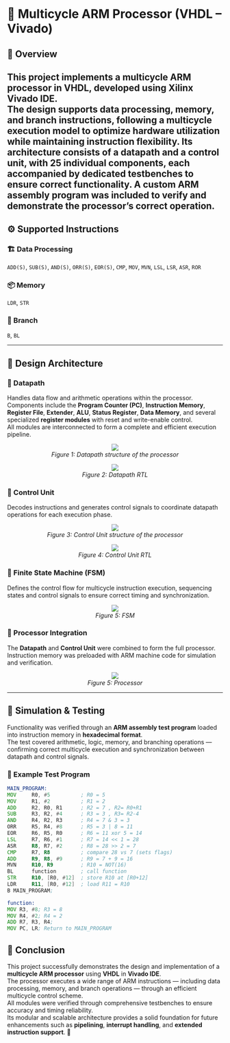 # 🧠 Multicycle ARM Processor (VHDL – Vivado)

## 📘 Overview
This project implements a **multicycle ARM processor** in **VHDL**, developed using **Xilinx Vivado IDE**.  
The design supports **data processing**, **memory**, and **branch instructions**, following a **multicycle execution model** to optimize hardware utilization while maintaining instruction flexibility.
Its architecture consists of a datapath and a control unit, with 25 individual components, each accompanied by dedicated testbenches to ensure correct functionality.
A custom ARM assembly program was included to verify and demonstrate the processor’s correct operation.
---

## ⚙️ Supported Instructions

### 🏗 Data Processing  
`ADD(S)`, `SUB(S)`, `AND(S)`, `ORR(S)`, `EOR(S)`, `CMP`, `MOV`, `MVN`, `LSL`, `LSR`, `ASR`, `ROR`

### 📦 Memory  
`LDR`, `STR`

### 🔀 Branch  
`B`, `BL`

---

## 🧩 Design Architecture

### 🔹 Datapath  
Handles data flow and arithmetic operations within the processor.  
Components include the **Program Counter (PC)**, **Instruction Memory**, **Register File**, **Extender**, **ALU**, **Status Register**, **Data Memory**, and several specialized **register modules** with reset and write-enable control.  
All modules are interconnected to form a complete and efficient execution pipeline.


<p align="center">
  <img src="ARM Processor/schemas/Datapath.png">
  <br>
  <em>Figure 1: Datapath structure of the processor</em>
</p>


<p align="center">
  <img src="ARM Processor/schemas/Datapath_Elaborated_Design.png">
  <br>
  <em>Figure 2: Datapath RTL</em>
</p>

### 🔹 Control Unit  
Decodes instructions and generates control signals to coordinate datapath operations for each execution phase.

<p align="center">
  <img src="ARM Processor/schemas/Control_Unit.png">
  <br>
  <em>Figure 3: Control Unit structure of the processor</em>
</p>

<p align="center">
  <img src="ARM Processor/schemas/Control_Unit_Elaborated_Design.png">
  <br>
  <em>Figure 4: Control Unit RTL</em>
</p>

### 🔹 Finite State Machine (FSM)  
Defines the control flow for multicycle instruction execution, sequencing states and control signals to ensure correct timing and synchronization.

<p align="center">
  <img src="ARM Processor/schemas/FSM.png">
  <br>
  <em>Figure 5: FSM</em>
</p>

### 🔹 Processor Integration  
The **Datapath** and **Control Unit** were combined to form the full processor.  
Instruction memory was preloaded with ARM machine code for simulation and verification.

<p align="center">
  <img src="ARM Processor/schemas/Processor.png">
  <br>
  <em>Figure 5: Processor</em>
</p>

---

## 🧪 Simulation & Testing
Functionality was verified through an **ARM assembly test program** loaded into instruction memory in **hexadecimal format**.  
The test covered arithmetic, logic, memory, and branching operations — confirming correct multicycle execution and synchronization between datapath and control signals.

### 🧾 Example Test Program
```asm
MAIN_PROGRAM:
MOV     R0, #5          ; R0 = 5
MOV     R1, #2          ; R1 = 2
ADD     R2, R0, R1      ; R2 = 7 , R2= R0+R1
SUB     R3, R2, #4      ; R3 = 3 , R3= R2-4
AND     R4, R2, R3      ; R4 = 7 & 3 = 3
ORR     R5, R4, #8      ; R5 = 3 | 8 = 11
EOR     R6, R5, R0      ; R6 = 11 xor 5 = 14
LSL     R7, R6, #1      ; R7 = 14 << 1 = 28
ASR     R8, R7, #2      ; R8 = 28 >> 2 = 7
CMP     R7, R8          ; compare 28 vs 7 (sets flags)
ADD     R9, R8, #9      ; R9 = 7 + 9 = 16
MVN     R10, R9         ; R10 = NOT(16)
BL      function        ; call function
STR     R10, [R0, #12]  ; store R10 at [R0+12]
LDR     R11, [R0, #12]  ; load R11 = R10
B MAIN_PROGRAM;

function:
MOV R3, #8; R3 = 8
MOV R4, #2; R4 = 2
ADD R7, R3, R4;
MOV PC, LR; Return to MAIN_PROGRAM
```

## 🧠 Conclusion

This project successfully demonstrates the design and implementation of a **multicycle ARM processor** using **VHDL** in **Vivado IDE**.  
The processor executes a wide range of ARM instructions — including data processing, memory, and branch operations — through an efficient multicycle control scheme.  
All modules were verified through comprehensive testbenches to ensure accuracy and timing reliability.  
Its modular and scalable architecture provides a solid foundation for future enhancements such as **pipelining**, **interrupt handling**, and **extended instruction support**. 🚀
